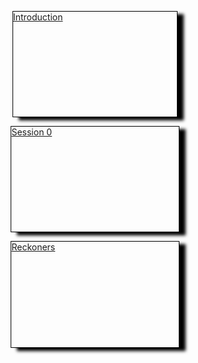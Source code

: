 <a data-href="01 Intro" href="01 Intro" class="internal-link" target="_blank" rel="noopener"><span style="margin-top:15px;display:block;width: 52%;padding-bottom:30%;margin:auto;box-shadow:10px 5px 5px black;border: 1px black solid;">Introduction</span></a>

<a data-href="02 Session Zero" href="02 Session Zero" class="internal-link" target="_blank" rel="noopener"><span style="margin-top:15px;display:block;width:53%;padding-bottom:30%;margin:auto;box-shadow:10px 5px 5px black;border: 1px black solid;">Session 0</span></a>

<a data-href="03 Reckoners" href="03 Reckoners" class="internal-link" target="_blank" rel="noopener"><span style="margin-top:15px;display:block;width:53%;padding-bottom:30%;margin:auto;box-shadow:10px 5px 5px black;border: 1px black solid;">Reckoners</span></a>



 